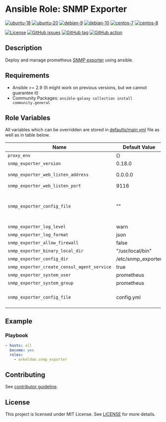 # Ansible Role: SNMP Exporter

[![ubuntu-18](https://img.shields.io/badge/ubuntu-18.x-orange?style=flat&logo=ubuntu)](https://ubuntu.com/)
[![ubuntu-20](https://img.shields.io/badge/ubuntu-20.x-orange?style=flat&logo=ubuntu)](https://ubuntu.com/)
[![debian-9](https://img.shields.io/badge/debian-9.x-orange?style=flat&logo=debian)](https://www.debian.org/)
[![debian-10](https://img.shields.io/badge/debian-10.x-orange?style=flat&logo=debian)](https://www.debian.org/)
[![centos-7](https://img.shields.io/badge/centos-7.x-orange?style=flat&logo=centos)](https://www.centos.org/)
[![centos-8](https://img.shields.io/badge/centos-8.x-orange?style=flat&logo=centos)](https://www.centos.org/)

[![License](https://img.shields.io/badge/license-MIT%20License-brightgreen.svg?style=flat)](https://opensource.org/licenses/MIT)
[![GitHub issues](https://img.shields.io/github/issues/OnkelDom/ansible-role-snmp-exporter?style=flat)](https://github.com/OnkelDom/ansible-role-snmp-exporter/issues)
[![GitHub tag](https://img.shields.io/github/tag/OnkelDom/ansible-role-snmp-exporter.svg?style=flat)](https://github.com/OnkelDom/ansible-role-snmp-exporter/tags)
[![GitHub action](https://github.com/OnkelDom/ansible-role-snmp-exporter/workflows/ansible-lint/badge.svg)](https://github.com/OnkelDom/ansible-role-snmp-exporter)

## Description

Deploy and manage prometheus [SNMP exporter](https://github.com/prometheus/snmp_exporter) using ansible.

## Requirements

- Ansible >= 2.9 (It might work on previous versions, but we cannot guarantee it)
- Community Packages: `ansible-galaxy collection install community.general`

## Role Variables

All variables which can be overridden are stored in [defaults/main.yml](defaults/main.yml) file as well as in table below.

| Name           | Default Value | Description                        |
| -------------- | ------------- | -----------------------------------|
| `proxy_env` | {} | Proxy environment variables |
| `snmp_exporter_version` | 0.18.0 | SNMP exporter package version |
| `snmp_exporter_web_listen_address` | 0.0.0.0 | Address on which SNMP exporter will be listening |
| `snmp_exporter_web_listen_port` | 9116 | Port on which SNMP exporter will be listening |
| `snmp_exporter_config_file` | "" | If this is empty, role will download snmp.yml file from https://github.com/prometheus/snmp_exporter. Otherwise this should contain path to file with custom snmp exporter configuration |
| `snmp_exporter_log_level` | warn | Loglevel of the exporter |
| `snmp_exporter_log_format` | json | Logformat fo the exporter |
| `snmp_exporter_allow_firewall` | false | Enabled/Disabled Firewalld and open the port |
| `snmp_exporter_binary_local_dir` | "/usr/local/bin" | Exporter binary path |
| `snmp_exporter_config_dir` | /etc/snmp_exporter | Exporter config folder |
| `snmp_exporter_create_consul_agent_service` | true | Add consul-agent service snipped |
| `snmp_exporter_system_user` | prometheus | Exporter running user |
| `snmp_exporter_system_group` | prometheus | Exporter running group |
| `snmp_exporter_config_file` | config.yml | Config stored in files folder. If empty, there download the orignal snmp.yml from github repository |

## Example

### Playbook

```yaml
- hosts: all
  become: yes
  roles:
    - onkeldom.snmp_exporter
```

## Contributing

See [contributor guideline](CONTRIBUTING.md).

## License

This project is licensed under MIT License. See [LICENSE](/LICENSE) for more details.
